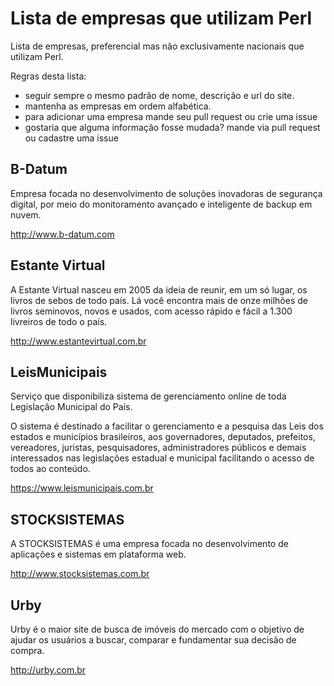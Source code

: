 Lista de empresas que utilizam Perl
===================================

Lista de empresas, preferencial mas não exclusivamente nacionais que utilizam Perl.

Regras desta lista:
- seguir sempre o mesmo padrão de nome, descrição e url do site.
- mantenha as empresas em ordem alfabética.
- para adicionar uma empresa mande seu pull request ou crie uma issue
- gostaria que alguma informação fosse mudada? mande via pull request ou cadastre uma issue


B-Datum
--------
Empresa focada no desenvolvimento de soluções inovadoras de segurança digital, por meio do monitoramento avançado e inteligente de backup em nuvem. 

http://www.b-datum.com


Estante Virtual
---------------
A Estante Virtual nasceu em 2005 da ideia de reunir, em um só lugar, os livros de sebos de todo país. Lá você encontra mais de onze milhões de livros seminovos, novos e usados, com acesso rápido e fácil a 1.300 livreiros de todo o país.

http://www.estantevirtual.com.br


LeisMunicipais
---------------
Serviço que disponibiliza sistema de gerenciamento online de toda Legislação Municipal do País.

O sistema é destinado a facilitar o gerenciamento e a pesquisa das Leis dos estados e municípios brasileiros, aos governadores, deputados, prefeitos, vereadores, juristas, pesquisadores, administradores públicos e demais interessados nas legislações estadual e municipal facilitando o acesso de todos ao conteúdo.

https://www.leismunicipais.com.br


STOCKSISTEMAS
-------------
A STOCKSISTEMAS é uma empresa focada no desenvolvimento de aplicações e sistemas em plataforma web.

http://www.stocksistemas.com.br


Urby
-----
Urby é o maior site de busca de imóveis do mercado com o objetivo de ajudar os usuários a buscar, comparar e fundamentar sua decisão de compra.

http://urby.com.br
